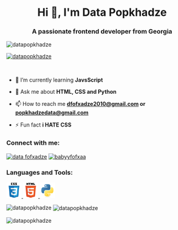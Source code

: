 
<h1 align="center">Hi 👋, I'm Data Popkhadze</h1>
<h3 align="center">A passionate frontend developer from Georgia</h3>


<p align="left"> <img src="https://komarev.com/ghpvc/?username=datapopkhadze&label=Profile%20views&color=0e75b6&style=flat" alt="datapopkhadze" /> </p>

<p align="left"> <a href="https://github.com/ryo-ma/github-profile-trophy"><img src="https://github-profile-trophy.vercel.app/?username=datapopkhadze" alt="datapopkhadze" /></a> </p>

<p align="left"> <a href="https://twitter.com/" target="blank"><img src="https://img.shields.io/twitter/follow/?logo=twitter&style=for-the-badge" alt="" /></a> </p>

- 🌱 I’m currently learning **JavsScript**

- 💬 Ask me about **HTML, CSS and Python**

- 📫 How to reach me **dfofxadze2010@gmail.com or popkhadzedata@gmail.com**

- ⚡ Fun fact **i HATE CSS**

<h3 align="left">Connect with me:</h3>
<p align="left">
<a href="https://fb.com/data fofxadze" target="blank"><img align="center" src="https://raw.githubusercontent.com/rahuldkjain/github-profile-readme-generator/master/src/images/icons/Social/facebook.svg" alt="data fofxadze" height="30" width="40" /></a>
<a href="https://instagram.com/babyyfofxaa" target="blank"><img align="center" src="https://raw.githubusercontent.com/rahuldkjain/github-profile-readme-generator/master/src/images/icons/Social/instagram.svg" alt="babyyfofxaa" height="30" width="40" /></a>
</p>

<h3 align="left">Languages and Tools:</h3>
<p align="left"> <a href="https://www.w3schools.com/css/" target="_blank" rel="noreferrer"> <img src="https://raw.githubusercontent.com/devicons/devicon/master/icons/css3/css3-original-wordmark.svg" alt="css3" width="40" height="40"/> </a> <a href="https://www.w3.org/html/" target="_blank" rel="noreferrer"> <img src="https://raw.githubusercontent.com/devicons/devicon/master/icons/html5/html5-original-wordmark.svg" alt="html5" width="40" height="40"/> </a> <a href="https://www.python.org" target="_blank" rel="noreferrer"> <img src="https://raw.githubusercontent.com/devicons/devicon/master/icons/python/python-original.svg" alt="python" width="40" height="40"/> </a> </p>

<p><img align="left" src="https://github-readme-stats.vercel.app/api/top-langs?username=datapopkhadze&show_icons=true&locale=en&layout=compact" alt="datapopkhadze" /></p>

<p>&nbsp;<img align="center" src="https://github-readme-stats.vercel.app/api?username=datapopkhadze&show_icons=true&locale=en" alt="datapopkhadze" /></p>

<p><img align="center" src="https://github-readme-streak-stats.herokuapp.com/?user=datapopkhadze&" alt="datapopkhadze" /></p>

